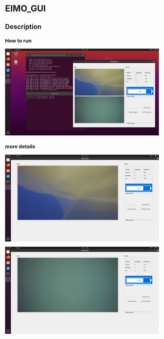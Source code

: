# EIMO_GUI

## Description

### How to run
![Screenshot from 2023-07-16 14-39-29.png](Screenshot%20from%202023-07-16%2014-39-29.png)

### more details
![Screenshot from 2023-07-16 14-44-53.png](Screenshot%20from%202023-07-16%2014-44-53.png)

![Screenshot from 2023-07-16 14-45-00.png](Screenshot%20from%202023-07-16%2014-45-00.png)
